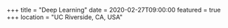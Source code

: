 +++
title = "Deep Learning"
date = 2020-02-27T09:00:00
featured = true
+++
location = "UC Riverside, CA, USA"
